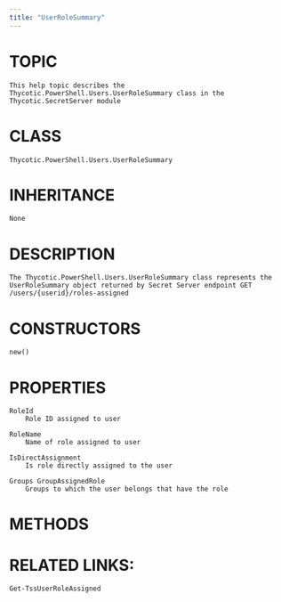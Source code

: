 ```yaml
---
title: "UserRoleSummary"
---
```


# TOPIC
    This help topic describes the Thycotic.PowerShell.Users.UserRoleSummary class in the Thycotic.SecretServer module

# CLASS
    Thycotic.PowerShell.Users.UserRoleSummary

# INHERITANCE
    None

# DESCRIPTION
    The Thycotic.PowerShell.Users.UserRoleSummary class represents the UserRoleSummary object returned by Secret Server endpoint GET /users/{userid}/roles-assigned

# CONSTRUCTORS
    new()

# PROPERTIES
    RoleId
        Role ID assigned to user

    RoleName
        Name of role assigned to user

    IsDirectAssignment
        Is role directly assigned to the user

    Groups GroupAssignedRole
        Groups to which the user belongs that have the role

# METHODS

# RELATED LINKS:
    Get-TssUserRoleAssigned